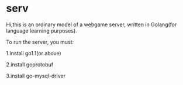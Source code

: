 serv
====
  
  Hi,this is an ordinary model of a webgame server, written in Golang(for language learning purposes).
  
  To run the server, you must:
  
  1.install go1.1(or above)
  
  2.install goprotobuf
  
  3.install go-mysql-driver

